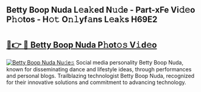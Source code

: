 ## Betty Boop Nuda L𝚎a𝚔ed N𝚞𝚍e - Part-xFe Vi𝚍𝚎o P𝚑𝚘tos - H𝚘𝚝 O𝚗𝚕yf𝚊ns L𝚎a𝚔s H69E2

# <h2><a href="http://kf6xysm.oniu.top/?m=Betty+Boop+Nuda">🔗👉 🔴 Betty Boop Nuda P𝚑ot𝚘𝚜 V𝚒d𝚎o</a></h2>

[![Betty Boop Nuda Nu𝚍e𝚜](https://i.imgur.com/0qMVB7G.gif)](http://kf6xysm.oniu.top/?m=Betty+Boop+Nuda)
Social media personality Betty Boop Nuda, known for disseminating dance and lifestyle ideas, through performances and personal blogs. Trailblazing technologist Betty Boop Nuda, recognized for their innovative solutions and commitment to advancing technology.  
